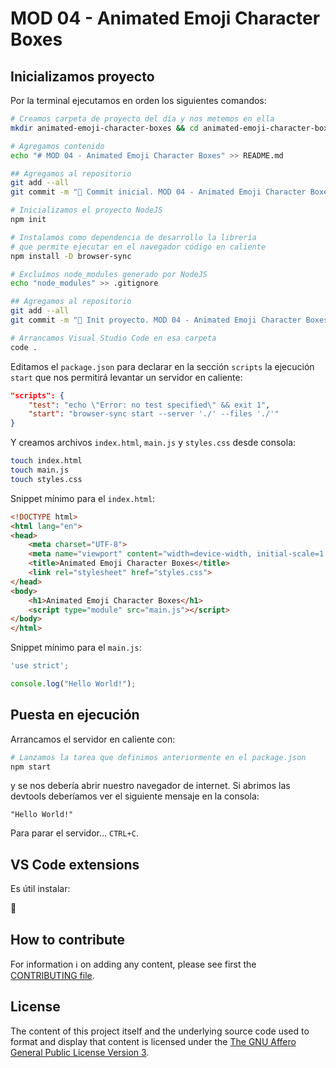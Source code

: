 # MOD 04 - Animated Emoji Character Boxes


## Inicializamos proyecto

Por la terminal ejecutamos en orden los siguientes comandos:

```bash
# Creamos carpeta de proyecto del día y nos metemos en ella
mkdir animated-emoji-character-boxes && cd animated-emoji-character-boxes

# Agregamos contenido
echo "# MOD 04 - Animated Emoji Character Boxes" >> README.md

## Agregamos al repositorio
git add --all
git commit -m "🎉 Commit inicial. MOD 04 - Animated Emoji Character Boxes"

# Inicializamos el proyecto NodeJS
npm init

# Instalamos como dependencia de desarrollo la librería
# que permite ejecutar en el navegador código en caliente
npm install -D browser-sync

# Excluímos node_modules generado por NodeJS
echo "node_modules" >> .gitignore

## Agregamos al repositorio
git add --all
git commit -m "📝 Init proyecto. MOD 04 - Animated Emoji Character Boxes"

# Arrancamos Visual Studio Code en esa carpeta
code .
```

Editamos el `package.json` para declarar en la sección `scripts` la ejecución `start` que nos permitirá levantar un servidor en caliente:

```json
"scripts": {
    "test": "echo \"Error: no test specified\" && exit 1",
    "start": "browser-sync start --server './' --files './'"
}
```

Y creamos archivos `index.html`, `main.js` y `styles.css` desde consola:

```bash
touch index.html
touch main.js
touch styles.css
```

Snippet mínimo para el `index.html`:

```html
<!DOCTYPE html>
<html lang="en">
<head>
    <meta charset="UTF-8">
    <meta name="viewport" content="width=device-width, initial-scale=1.0">
    <title>Animated Emoji Character Boxes</title>
    <link rel="stylesheet" href="styles.css">
</head>
<body>
    <h1>Animated Emoji Character Boxes</h1>
    <script type="module" src="main.js"></script>
</body>
</html>
```

Snippet mínimo para el `main.js`:

```javascript
'use strict';

console.log("Hello World!");
```

## Puesta en ejecución

Arrancamos el servidor en caliente con:

```bash
# Lanzamos la tarea que definimos anteriormente en el package.json
npm start
```

y se nos debería abrir nuestro navegador de internet. Si abrimos las devtools deberíamos ver el siguiente mensaje en la consola:

```
"Hello World!"
```

Para parar el servidor... `CTRL+C`.


## VS Code extensions

Es útil instalar:

🚧


## How to contribute

For information ℹ️ on adding any content, please see first the [CONTRIBUTING file](../CONTRIBUTING.md).


## License

The content of this project itself and the underlying source code used to format and display that content is licensed under the [The GNU Affero General Public License Version 3](../LICENSE).
